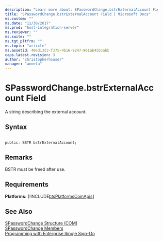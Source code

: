 ```yaml
---
description: "Learn more about: SPasswordChange.bstrExternalAccount Field"
title: "SPasswordChange.bstrExternalAccount Field | Microsoft Docs"
ms.custom: ""
ms.date: "11/30/2017"
ms.prod: "host-integration-server"
ms.reviewer: ""
ms.suite: ""
ms.tgt_pltfrm: ""
ms.topic: "article"
ms.assetid: 406d13d3-f375-4b16-9247-961ab45b5abb
caps.latest.revision: 3
author: "christopherhouser"
manager: "anneta"
---
```

# SPasswordChange.bstrExternalAccount Field
A string describing the external account.  
  
## Syntax  
  
```cpp#  
  
public: BSTR bstrExternalAccount;  
```  
  
## Remarks  
 BSTR must be freed after use.  
  
## Requirements  
 **Platforms:**  [!INCLUDE[btsPlatformsComApis](../includes/btsplatformscomapis-md.md)]  
  
## See Also  
 [SPasswordChange Structure (COM)](../esso/spasswordchange-structure-com.md)   
 [SPasswordChange Members](../esso/spasswordchange-members.md)   
 [Programming with Enterprise Single Sign-On](../esso/programming-with-enterprise-single-sign-on.md)

